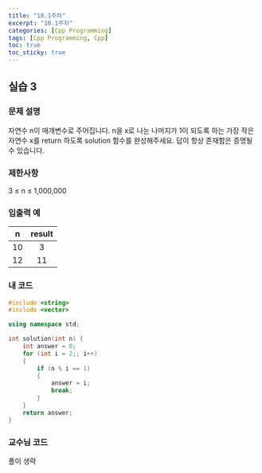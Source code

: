 ```yaml
---
title: "10.1주차"
excerpt: "10.1주차"
categories: [Cpp Programming]
tags: [Cpp Programming, Cpp]
toc: true
toc_sticky: true
---
```


## 실습 3

### 문제 설명

자연수 n이 매개변수로 주어집니다. n을 x로 나눈 나머지가 1이 되도록 하는 가장 작은 자연수 x를 return 하도록 solution 함수를 완성해주세요. 답이 항상 존재함은 증명될 수 있습니다.

### 제한사항

3 ≤ n ≤ 1,000,000

### 입출력 예

|  n  | result |
| :-: | :----: |
| 10  |   3    |
| 12  |   11   |

### 내 코드

```cpp
#include <string>
#include <vector>

using namespace std;

int solution(int n) {
    int answer = 0;
    for (int i = 2;; i++)
    {
        if (n % i == 1)
        {
            answer = i;
            break;
        }
    }
    return answer;
}
```

### 교수님 코드

풀이 생략
